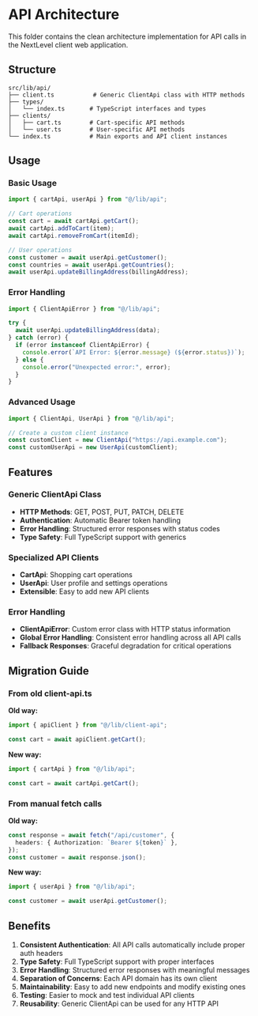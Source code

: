 # API Architecture

This folder contains the clean architecture implementation for API calls in the NextLevel client web application.

## Structure

```
src/lib/api/
├── client.ts           # Generic ClientApi class with HTTP methods
├── types/
│   └── index.ts       # TypeScript interfaces and types
├── clients/
│   ├── cart.ts        # Cart-specific API methods
│   └── user.ts        # User-specific API methods
└── index.ts           # Main exports and API client instances
```

## Usage

### Basic Usage

```typescript
import { cartApi, userApi } from "@/lib/api";

// Cart operations
const cart = await cartApi.getCart();
await cartApi.addToCart(item);
await cartApi.removeFromCart(itemId);

// User operations
const customer = await userApi.getCustomer();
const countries = await userApi.getCountries();
await userApi.updateBillingAddress(billingAddress);
```

### Error Handling

```typescript
import { ClientApiError } from "@/lib/api";

try {
  await userApi.updateBillingAddress(data);
} catch (error) {
  if (error instanceof ClientApiError) {
    console.error(`API Error: ${error.message} (${error.status})`);
  } else {
    console.error("Unexpected error:", error);
  }
}
```

### Advanced Usage

```typescript
import { ClientApi, UserApi } from "@/lib/api";

// Create a custom client instance
const customClient = new ClientApi("https://api.example.com");
const customUserApi = new UserApi(customClient);
```

## Features

### Generic ClientApi Class

- **HTTP Methods**: GET, POST, PUT, PATCH, DELETE
- **Authentication**: Automatic Bearer token handling
- **Error Handling**: Structured error responses with status codes
- **Type Safety**: Full TypeScript support with generics

### Specialized API Clients

- **CartApi**: Shopping cart operations
- **UserApi**: User profile and settings operations
- **Extensible**: Easy to add new API clients

### Error Handling

- **ClientApiError**: Custom error class with HTTP status information
- **Global Error Handling**: Consistent error handling across all API calls
- **Fallback Responses**: Graceful degradation for critical operations

## Migration Guide

### From old client-api.ts

**Old way:**

```typescript
import { apiClient } from "@/lib/client-api";

const cart = await apiClient.getCart();
```

**New way:**

```typescript
import { cartApi } from "@/lib/api";

const cart = await cartApi.getCart();
```

### From manual fetch calls

**Old way:**

```typescript
const response = await fetch("/api/customer", {
  headers: { Authorization: `Bearer ${token}` },
});
const customer = await response.json();
```

**New way:**

```typescript
import { userApi } from "@/lib/api";

const customer = await userApi.getCustomer();
```

## Benefits

1. **Consistent Authentication**: All API calls automatically include proper auth headers
2. **Type Safety**: Full TypeScript support with proper interfaces
3. **Error Handling**: Structured error responses with meaningful messages
4. **Separation of Concerns**: Each API domain has its own client
5. **Maintainability**: Easy to add new endpoints and modify existing ones
6. **Testing**: Easier to mock and test individual API clients
7. **Reusability**: Generic ClientApi can be used for any HTTP API
